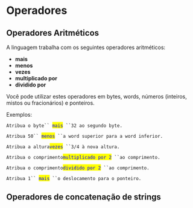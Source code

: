 # Operadores

## Operadores Aritméticos

A linguagem trabalha com os seguintes operadores aritméticos:

* **mais**
* **menos**
* **vezes**
* **multiplicado por**
* **dividido por**

Você pode utilizar estes operadores em bytes, words, números (inteiros, mistos ou fracionários) e ponteiros.

Exemplos:

`Atribua o byte`` `<mark style="color:blue;">`mais`</mark>` ``32 ao segundo byte.`

`Atribua 50`` `<mark style="color:blue;">`menos`</mark>` ``a word superior para a word inferior.`

`Atribua a altura`<mark style="color:blue;">`vezes`</mark>` ``3/4 à nova altura.`

`Atribua o comprimento`<mark style="color:blue;">`multiplicado por 2`</mark>` ``ao comprimento.`

`Atribua o comprimento`<mark style="color:blue;">`dividido por 2`</mark>` ``ao comprimento.`

`Atribua 1`` `<mark style="color:blue;">`mais`</mark>` ``o deslocamento para o ponteiro.`

## Operadores de concatenação de strings

